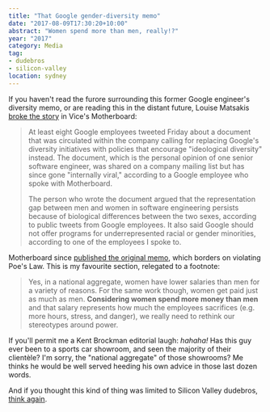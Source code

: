 ```yaml
---
title: "That Google gender-diversity memo"
date: "2017-08-09T17:30:20+10:00"
abstract: "Women spend more than men, really!?"
year: "2017"
category: Media
tag:
- dudebros
- silicon-valley
location: sydney
---
```

If you haven't read the furore surrounding this former Google engineer's diversity memo, or are reading this in the distant future, Louise Matsakis [broke the story] in Vice's Motherboard:

> At least eight Google employees tweeted Friday about a document that was circulated within the company calling for replacing Google's diversity initiatives with policies that encourage "ideological diversity" instead. The document, which is the personal opinion of one senior software engineer, was shared on a company mailing list but has since gone "internally viral," according to a Google employee who spoke with Motherboard.
> 
> The person who wrote the document argued that the representation gap between men and women in software engineering persists because of biological differences between the two sexes, according to public tweets from Google employees. It also said Google should not offer programs for underrepresented racial or gender minorities, according to one of the employees I spoke to.

Motherboard since [published the original memo], which borders on violating Poe's Law. This is my favourite section, relegated to a footnote:

> Yes, in a national aggregate, women have lower salaries than men for a variety of reasons. For the same work though, women get paid just as much as men. **Considering women spend more money than men** and that salary represents how much the employees sacrifices (e.g. more hours, stress, and danger), we really need to rethink our stereotypes around power.

If you'll permit me a Kent Brockman editorial laugh: *hahaha!* Has this guy ever been to a sports car showroom, and seen the majority of their clientèle? I'm sorry, the "national aggregate" of those showrooms? Me thinks he would be well served heeding his own advice in those last dozen words.

And if you thought this kind of thing was limited to Silicon Valley dudebros, [think again].

[broke the story]: https://motherboard.vice.com/en_us/article/kzbm4a/employees-anti-diversity-manifesto-goes-internally-viral-at-google
[published the original memo]: https://motherboard.vice.com/en_us/article/evzjww/here-are-the-citations-for-the-anti-diversity-manifesto-circulating-at-google
[think again]: http://www.smh.com.au/small-business/startup/blow-jobs-for-investment-sexual-harassment-claims-spiral-in-tech-industry-20170725-gxi3w4.html "Sydney Morning Herald: Blow jobs for investment"

